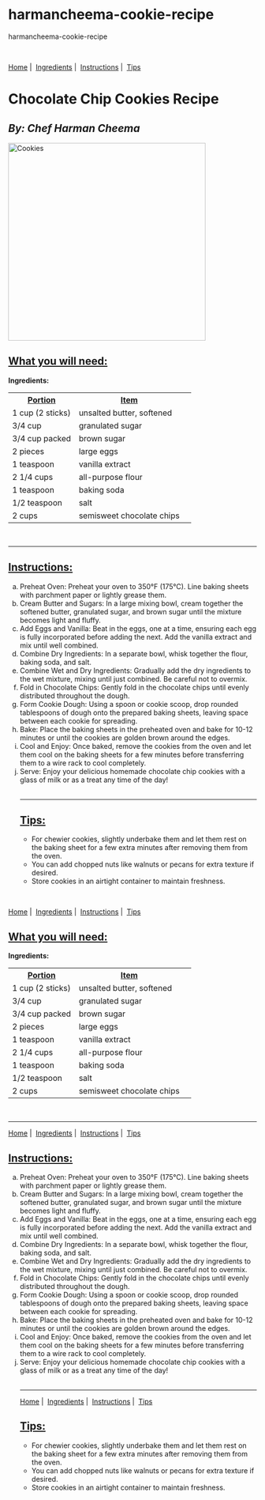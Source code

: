# harmancheema-cookie-recipe
harmancheema-cookie-recipe

<!DOCTYPE html>
<html lang="en">
<head>
    <meta charset="UTF-8">
    <meta name="viewport" content="width=device-width, initial-scale=1.0">
    <title>Chocolate Chip Cookies Recipe</title>
    
</head>
<br>

<!--NAV MENU-->
<p>
    <a href="index.html"title="Go to Home Page" target="_self">Home</a>&nbsp;|&nbsp;
    <a href="ingredients.html" title="Ingredients" target="_self">Ingredients</a>&nbsp;|&nbsp;
    <a href="instructions.html"title="Instructions" target="_self">Instructions</a>&nbsp;|&nbsp;
    <a href="tips.html"title="Tips" target="_self">Tips</a>
</p>


<body>
    <h1>Chocolate Chip Cookies Recipe</h1>
    <h2><em>By: Chef Harman Cheema</em></h2>
    
<img src="https://images.unsplash.com/photo-1568051243858-533a607809a5?q=80&w=1170&auto=format&fit=crop&ixlib=rb-4.0.3&ixid=M3wxMjA3fDB8MHxwaG90by1wYWdlfHx8fGVufDB8fHx8fA%3D%3D" alt="Cookies" width="400">

<h2><u>What you will need:</u></h2>

<body>
    <!-- Add a table -->
    <table>
            <tr>
                <th><u>Portion</u></th>
                <th><u>Item</u></th>
                <th colspan="2"></th><b>Ingredients:</b></th>
                <!--<th>Portion+Item>/th> -->
            </tr>
            <tr>
                <td>1 cup (2 sticks)</td>
                <td>unsalted butter, softened</td>
            </tr>
            <tr>
                <td>3/4 cup</td>
                <td>granulated sugar</td>
            </tr>
            <tr>
                <td>3/4 cup packed</td>
                <td>brown sugar</td>
            </tr>
            <tr>
                <td>2 pieces</td>
                <td>large eggs</td>
            </tr>
            <tr>
                <td>1 teaspoon</td>
                <td>vanilla extract</td>
            </tr>
            <tr>
                <td>2 1/4 cups</td>
                <td>all-purpose flour</td>
            </tr>
            <tr>
                <td>1 teaspoon</td>
                <td>baking soda</td>
            </tr>
            <tr>
                <td>1/2 teaspoon</td>
                <td>salt</td>
            </tr>
            <tr>
                <td>2 cups</td>
                <td>semisweet chocolate chips</td>
            </tr>
    </table>        

</body>

<br>
<hr>

<body>
    <h2><u>Instructions:</u></h2>
    <!--ol>li*10-->
    <ol type="a">
        <li>Preheat Oven: Preheat your oven to 350°F (175°C). Line baking sheets with parchment
            paper or lightly grease them.</li>
        <li>Cream Butter and Sugars: In a large mixing bowl, cream together the softened butter,
        granulated sugar, and brown sugar until the mixture becomes light and fluffy.</li>
        <li>Add Eggs and Vanilla: Beat in the eggs, one at a time, ensuring each egg is fully
        incorporated before adding the next. Add the vanilla extract and mix until well combined.</li>
        <li>Combine Dry Ingredients: In a separate bowl, whisk together the flour, baking soda, and
        salt.</li>
        <li>Combine Wet and Dry Ingredients: Gradually add the dry ingredients to the wet mixture,
        mixing until just combined. Be careful not to overmix.</li>
        <li>Fold in Chocolate Chips: Gently fold in the chocolate chips until evenly distributed
        throughout the dough.</li>
        <li>Form Cookie Dough: Using a spoon or cookie scoop, drop rounded tablespoons of dough onto the prepared baking sheets, leaving space between each cookie for spreading.</li>
        <li>Bake: Place the baking sheets in the preheated oven and bake for 10-12 minutes or until the cookies are golden brown around the edges.</li>
        <li>Cool and Enjoy: Once baked, remove the cookies from the oven and let them cool on the baking sheets for a few minutes before transferring them to a wire rack to cool completely.</li>
        <li>Serve: Enjoy your delicious homemade chocolate chip cookies with a glass of milk or as a treat any time of the day!</li>
<br>
<hr>

<body>
<h2><u>Tips:</u></h2>

<!--ul>li*3-->
<ul>
    <li>For chewier cookies, slightly underbake them and let them rest on the baking sheet for a
    few extra minutes after removing them from the oven.</li>
    <li>You can add chopped nuts like walnuts or pecans for extra texture if desired.</li>
    <li>Store cookies in an airtight container to maintain freshness.</li>
</ul>

</ol>

</html>
<br>
    <!--NAV MENU-->
<p>
    <a href="index.html"title="Go to Home Page" target="_self">Home</a>&nbsp;|&nbsp;
    <a href="#" title="Ingredients" target="_self">Ingredients</a>&nbsp;|&nbsp;
    <a href="instructions.html"title="Instructions" target="_self">Instructions</a>&nbsp;|&nbsp;
    <a href="tips.html"title="Tips" target="_self">Tips</a>
</p>

 <h2><u>What you will need:</u></h2>

<body>
    <!-- Add a table -->
    <table>
            <tr>
                <th><u>Portion</u></th>
                <th><u>Item</u></th>
                <th colspan="2"></th><b>Ingredients:</b></th>
                <!--<th>Portion+Item>/th> -->
            </tr>
            <tr>
                <td>1 cup (2 sticks)</td>
                <td>unsalted butter, softened</td>
            </tr>
            <tr>
                <td>3/4 cup</td>
                <td>granulated sugar</td>
            </tr>
            <tr>
                <td>3/4 cup packed</td>
                <td>brown sugar</td>
            </tr>
            <tr>
                <td>2 pieces</td>
                <td>large eggs</td>
            </tr>
            <tr>
                <td>1 teaspoon</td>
                <td>vanilla extract</td>
            </tr>
            <tr>
                <td>2 1/4 cups</td>
                <td>all-purpose flour</td>
            </tr>
            <tr>
                <td>1 teaspoon</td>
                <td>baking soda</td>
            </tr>
            <tr>
                <td>1/2 teaspoon</td>
                <td>salt</td>
            </tr>
            <tr>
                <td>2 cups</td>
                <td>semisweet chocolate chips</td>
            </tr>
    </table>        

</body>

<br>
<hr>

    
<!--NAV MENU-->
<p>
    <a href="index.html"title="Go to Home Page" target="_self">Home</a>&nbsp;|&nbsp;
    <a href="ingredients.html" title="Ingredients" target="_self">Ingredients</a>&nbsp;|&nbsp;
    <a href="#"title="Instructions" target="_self">Instructions</a>&nbsp;|&nbsp;
    <a href="tips.html"title="Tips" target="_self">Tips</a>
</p>

<body>
    <h2><u>Instructions:</u></h2>
    <!--ol>li*10-->
    <ol type="a">
        <li>Preheat Oven: Preheat your oven to 350°F (175°C). Line baking sheets with parchment
            paper or lightly grease them.</li>
        <li>Cream Butter and Sugars: In a large mixing bowl, cream together the softened butter,
        granulated sugar, and brown sugar until the mixture becomes light and fluffy.</li>
        <li>Add Eggs and Vanilla: Beat in the eggs, one at a time, ensuring each egg is fully
        incorporated before adding the next. Add the vanilla extract and mix until well combined.</li>
        <li>Combine Dry Ingredients: In a separate bowl, whisk together the flour, baking soda, and
        salt.</li>
        <li>Combine Wet and Dry Ingredients: Gradually add the dry ingredients to the wet mixture,
        mixing until just combined. Be careful not to overmix.</li>
        <li>Fold in Chocolate Chips: Gently fold in the chocolate chips until evenly distributed
        throughout the dough.</li>
        <li>Form Cookie Dough: Using a spoon or cookie scoop, drop rounded tablespoons of dough onto the prepared baking sheets, leaving space between each cookie for spreading.</li>
        <li>Bake: Place the baking sheets in the preheated oven and bake for 10-12 minutes or until the cookies are golden brown around the edges.</li>
        <li>Cool and Enjoy: Once baked, remove the cookies from the oven and let them cool on the baking sheets for a few minutes before transferring them to a wire rack to cool completely.</li>
        <li>Serve: Enjoy your delicious homemade chocolate chip cookies with a glass of milk or as a treat any time of the day!</li>
<br>
<hr>


    
<!--NAV MENU-->
<p>
    <a href="index.html"title="Go to Home Page" target="_self">Home</a>&nbsp;|&nbsp;
    <a href="ingredients.html" title="Ingredients" target="_self">Ingredients</a>&nbsp;|&nbsp;
    <a href="instructions.html"title="Instructions" target="_self">Instructions</a>&nbsp;|&nbsp;
    <a href="#"title="Tips" target="_self">Tips</a>
</p>

<body>
<h2><u>Tips:</u></h2>

<!--ul>li*3-->
<ul>
    <li>For chewier cookies, slightly underbake them and let them rest on the baking sheet for a
    few extra minutes after removing them from the oven.</li>
    <li>You can add chopped nuts like walnuts or pecans for extra texture if desired.</li>
    <li>Store cookies in an airtight container to maintain freshness.</li>
</ul>

</html>
    
